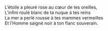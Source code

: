L’étoile a pleuré rose au cœur de tes oreilles,    
L’infini roulé blanc de ta nuque à tes reins    
La mer a perlé rousse à tes mammes vermeilles    
Et l’Homme saigné noir à ton flanc souverain.    
